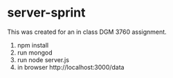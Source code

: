 # server-sprint
This was created for an in class DGM 3760 assignment.

1. npm install
2. run mongod
3. run node server.js
4. in browser http://localhost:3000/data